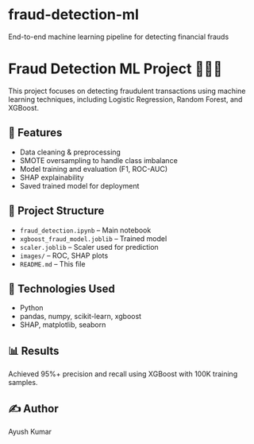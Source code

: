 # fraud-detection-ml
End-to-end machine learning pipeline for detecting financial frauds

# Fraud Detection ML Project 🕵️‍♂️💸

This project focuses on detecting fraudulent transactions using machine learning techniques, including Logistic Regression, Random Forest, and XGBoost.

## 🚀 Features
- Data cleaning & preprocessing
- SMOTE oversampling to handle class imbalance
- Model training and evaluation (F1, ROC-AUC)
- SHAP explainability
- Saved trained model for deployment

## 📁 Project Structure
- `fraud_detection.ipynb` – Main notebook
- `xgboost_fraud_model.joblib` – Trained model
- `scaler.joblib` – Scaler used for prediction
- `images/` – ROC, SHAP plots
- `README.md` – This file

## 🔧 Technologies Used
- Python
- pandas, numpy, scikit-learn, xgboost
- SHAP, matplotlib, seaborn

## 📊 Results
Achieved 95%+ precision and recall using XGBoost with 100K training samples.

## ✍️ Author
Ayush Kumar
